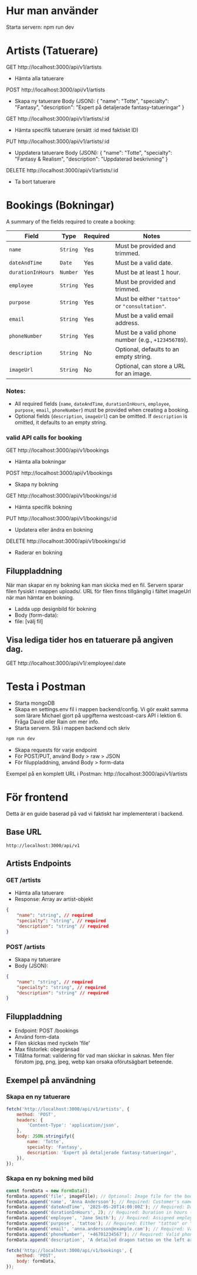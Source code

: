 # Hur man använder

Starta servern: npm run dev

# Artists (Tatuerare)

GET http://localhost:3000/api/v1/artists

- Hämta alla tatuerare

POST http://localhost:3000/api/v1/artists

- Skapa ny tatuerare
  Body (JSON):
  {
  "name": "Totte",
  "specialty": "Fantasy",
  "description": "Expert på detaljerade fantasy-tatueringar"
  }

GET http://localhost:3000/api/v1/artists/:id

- Hämta specifik tatuerare (ersätt :id med faktiskt ID)

PUT http://localhost:3000/api/v1/artists/:id

- Uppdatera tatuerare
  Body (JSON):
  {
  "name": "Totte",
  "specialty": "Fantasy & Realism",
  "description": "Uppdaterad beskrivning"
  }

DELETE http://localhost:3000/api/v1/artists/:id

- Ta bort tatuerare

# Bookings (Bokningar)

A summary of the fields required to create a booking:

| **Field**         | **Type** | **Required** | **Notes**                                          |
| ----------------- | -------- | ------------ | -------------------------------------------------- |
| `name`            | `String` | Yes          | Must be provided and trimmed.                      |
| `dateAndTime`     | `Date`   | Yes          | Must be a valid date.                              |
| `durationInHours` | `Number` | Yes          | Must be at least 1 hour.                           |
| `employee`        | `String` | Yes          | Must be provided and trimmed.                      |
| `purpose`         | `String` | Yes          | Must be either `"tattoo"` or `"consultation"`.     |
| `email`           | `String` | Yes          | Must be a valid email address.                     |
| `phoneNumber`     | `String` | Yes          | Must be a valid phone number (e.g., `+123456789`). |
| `description`     | `String` | No           | Optional, defaults to an empty string.             |
| `imageUrl`        | `String` | No           | Optional, can store a URL for an image.            |

### Notes:

- All required fields (`name`, `dateAndTime`, `durationInHours`, `employee`, `purpose`, `email`, `phoneNumber`) must be provided when creating a booking.
- Optional fields (`description`, `imageUrl`) can be omitted. If `description` is omitted, it defaults to an empty string.

### valid API calls for booking

GET http://localhost:3000/api/v1/bookings

- Hämta alla bokningar

POST http://localhost:3000/api/v1/bookings

- Skapa ny bokning

GET http://localhost:3000/api/v1/bookings/:id

- Hämta specifik bokning

PUT http://localhost:3000/api/v1/bookings/:id

- Updatera eller ändra en bokning

DELETE http://localhost:3000/api/v1/bookings/:id

- Raderar en bokning

## Filuppladdning

När man skapar en ny bokning kan man skicka med en fil. Servern sparar filen fysiskt i mappen uploads/. URL för filen finns tillgänglig i fältet imageUrl när man hämtar en bokning.

- Ladda upp designbild för bokning
- Body (form-data):
- file: [välj fil]

## Visa lediga tider hos en tatuerare på angiven dag.

GET http://localhost:3000/api/v1/:employee/:date

# Testa i Postman

- Starta mongoDB
- Skapa en settings.env fil i mappen backend/config. Vi gör exakt samma som lärare Michael gjort på upgifterna westcoast-cars API i lektion 6. Fråga David eller Rain om mer info.
- Starta servern. Stå i mappen backend och skriv

```javascript
npm run dev
```

- Skapa requests för varje endpoint
- För POST/PUT, använd Body > raw > JSON
- För filuppladdning, använd Body > form-data

Exempel på en komplett URL i Postman:
http://localhost:3000/api/v1/artists

# För frontend

Detta är en guide baserad på vad vi faktiskt har implementerat i backend.

## Base URL

`http://localhost:3000/api/v1`

## Artists Endpoints

### GET /artists

- Hämta alla tatuerare
- Response: Array av artist-objekt

```json
{
	"name": "string", // required
	"specialty": "string", // required
	"description": "string" // required
}
```

### POST /artists

- Skapa ny tatuerare
- Body (JSON):

```json
{
	"name": "string", // required
	"specialty": "string", // required
	"description": "string" // required
}
```

## Filuppladdning

- Endpoint: POST /bookings
- Använd form-data
- Filen skickas med nyckeln 'file'
- Max filstorlek: obegränsad
- Tillåtna format: validering för vad man skickar in saknas. Men filer förutom jpg, png, jpeg, webp kan orsaka oförutsägbart beteende.

## Exempel på användning

### Skapa en ny tatuerare

```javascript
fetch('http://localhost:3000/api/v1/artists', {
	method: 'POST',
	headers: {
		'Content-Type': 'application/json',
	},
	body: JSON.stringify({
		name: 'Totte',
		specialty: 'Fantasy',
		description: 'Expert på detaljerade fantasy-tatueringar',
	}),
});
```

### Skapa en ny bokning med bild

```javascript
const formData = new FormData();
formData.append('file', imageFile); // Optional: Image file for the booking
formData.append('name', 'Anna Andersson'); // Required: Customer's name
formData.append('dateAndTime', '2025-05-20T14:00:00Z'); // Required: Date and time in ISO format
formData.append('durationInHours', 2); // Required: Duration in hours (minimum 1)
formData.append('employee', 'Jane Smith'); // Required: Assigned employee
formData.append('purpose', 'tattoo'); // Required: Either "tattoo" or "consultation"
formData.append('email', 'anna.andersson@example.com'); // Required: Valid email address
formData.append('phoneNumber', '+46701234567'); // Required: Valid phone number
formData.append('description', 'A detailed dragon tattoo on the left arm'); // Optional: Description of the booking

fetch('http://localhost:3000/api/v1/bookings', {
	method: 'POST',
	body: formData,
});
```
